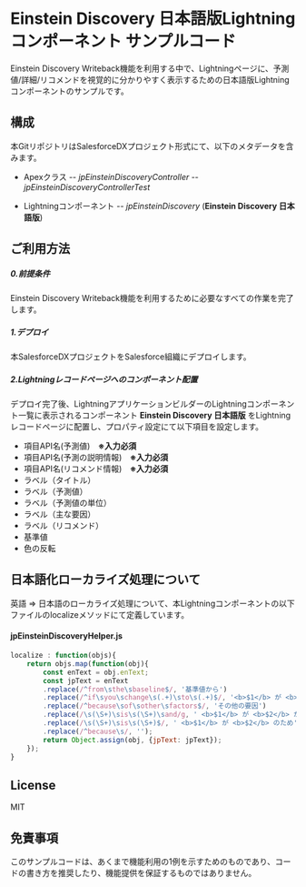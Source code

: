 # Einstein Discovery 日本語版Lightningコンポーネント サンプルコード 
Einstein Discovery Writeback機能を利用する中で、Lightningページに、予測値/詳細/リコメンドを視覚的に分かりやすく表示するための日本語版Lightningコンポーネントのサンプルです。

## 構成
本GitリポジトリはSalesforceDXプロジェクト形式にて、以下のメタデータを含みます。
- Apexクラス
-- *jpEinsteinDiscoveryController*
-- *jpEinsteinDiscoveryControllerTest*

- Lightningコンポーネント
-- *jpEinsteinDiscovery* (**Einstein Discovery 日本語版**)

## ご利用方法
##### 0.前提条件
Einstein Discovery Writeback機能を利用するために必要なすべての作業を完了します。

##### 1.デプロイ
本SalesforceDXプロジェクトをSalesforce組織にデプロイします。

##### 2.Lightningレコードページへのコンポーネント配置
デプロイ完了後、LightningアプリケーションビルダーのLightningコンポーネント一覧に表示されるコンポーネント **Einstein Discovery 日本語版** をLightningレコードページに配置し、プロパティ設定にて以下項目を設定します。
- 項目API名(予測値)　**※入力必須**
- 項目API名(予測の説明情報)　**※入力必須**
- 項目API名(リコメンド情報)　**※入力必須**
- ラベル（タイトル） 
- ラベル（予測値）
- ラベル（予測値の単位）
- ラベル（主な要因）
- ラベル（リコメンド）
- 基準値
- 色の反転

## 日本語化ローカライズ処理について
英語 => 日本語のローカライズ処理について、本Lightningコンポーネントの以下ファイルのlocalizeメソッドにて定義しています。

#### jpEinsteinDiscoveryHelper.js
```js
localize : function(objs){
    return objs.map(function(obj){
        const enText = obj.enText;
        const jpText = enText
        .replace(/^from\sthe\sbaseline$/, '基準値から')
        .replace(/^if\syou\schange\s(.+)\sto\s(.+)$/, '<b>$1</b> が <b>$2</b> になれば')
        .replace(/^because\sof\sother\sfactors$/, 'その他の要因')
        .replace(/\s(\S+)\sis\s(\S+)\sand/g, ' <b>$1</b> が <b>$2</b> かつ、')
        .replace(/\s(\S+)\sis\s(\S+)$/, ' <b>$1</b> が <b>$2</b> のため')
        .replace(/^because\s/, '');
        return Object.assign(obj, {jpText: jpText});               
    });
}
```

License
----
MIT

免責事項
----
このサンプルコードは、あくまで機能利用の1例を示すためのものであり、コードの書き方を推奨したり、機能提供を保証するものではありません。
